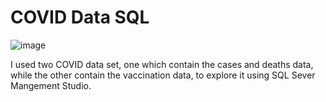 # COVID Data SQL

![image](https://user-images.githubusercontent.com/60836219/161408189-9f302208-dead-451d-b023-f37c303fdfa3.png)

I used two COVID data set, one which contain the cases and deaths data, while the other contain the vaccination data, to explore it using SQL Sever Mangement Studio. 
